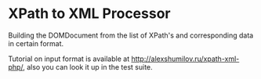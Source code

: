 # XPath to XML Processor
Building the DOMDocument from the list of XPath's and corresponding data in certain format.

Tutorial on input format is available at http://alexshumilov.ru/xpath-xml-php/, also you can look it up in the test suite.
